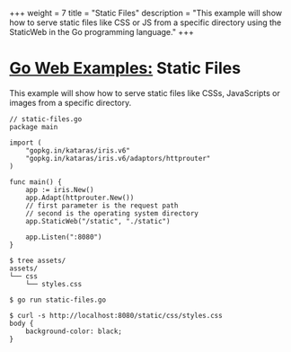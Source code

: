 +++
weight = 7
title = "Static Files"
description = "This example will show how to serve static files like CSS or JS from a specific directory using the StaticWeb in the Go programming language."
+++

# [Go Web Examples:](/) Static Files

This example will show how to serve static files like CSSs, JavaScripts or images from a specific directory.

```
// static-files.go
package main

import (
	"gopkg.in/kataras/iris.v6"
	"gopkg.in/kataras/iris.v6/adaptors/httprouter"
)

func main() {
	app := iris.New()
	app.Adapt(httprouter.New())
	// first parameter is the request path
	// second is the operating system directory
	app.StaticWeb("/static", "./static")

	app.Listen(":8080")
}
```
```
$ tree assets/
assets/
└── css
    └── styles.css
```
```
$ go run static-files.go

$ curl -s http://localhost:8080/static/css/styles.css
body {
    background-color: black;
}
```
